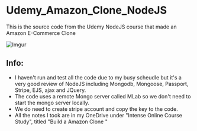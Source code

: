# Udemy_Amazon_Clone_NodeJS
This is the source code from the Udemy NodeJS course that made an Amazon E-Commerce Clone

![Imgur](http://i.imgur.com/GZEQF0s.png)

## Info:
- I haven't run and test all the code due to my busy scheudle but it's a very good review of NodeJS including Mongodb, Mongoose, Passport, Stripe, EJS, ajax and JQuery. 
- The code uses a remote Mongo server called MLab so we don't need to start the mongo server locally. 
- We do need to create stripe account and copy the key to the code. 
- All the notes I took are in my OneDrive under "Intense Online Course Study", titled "Build a Amazon Clone
"
